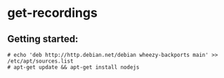 # get-recordings

## Getting started:

```
# echo 'deb http://http.debian.net/debian wheezy-backports main' >> /etc/apt/sources.list
# apt-get update && apt-get install nodejs
```
